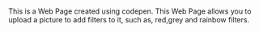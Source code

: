 # 
 This is a Web Page created using codepen. This Web Page allows you to upload a picture to add filters to it, such as, red,grey and rainbow filters.

 
